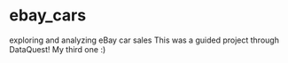 # ebay_cars
exploring and analyzing eBay car sales
This was a guided project through DataQuest! My third one :)
